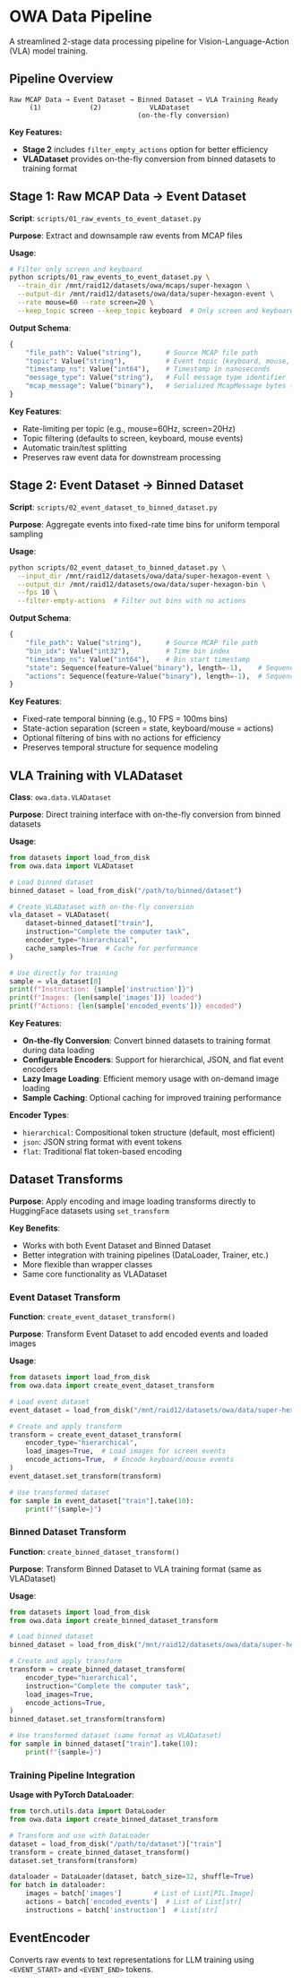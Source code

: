 # OWA Data Pipeline

A streamlined 2-stage data processing pipeline for Vision-Language-Action (VLA) model training.

## Pipeline Overview

```
Raw MCAP Data → Event Dataset → Binned Dataset → VLA Training Ready
     (1)            (2)            VLADataset
                                (on-the-fly conversion)
```

**Key Features:**
- **Stage 2** includes `filter_empty_actions` option for better efficiency
- **VLADataset** provides on-the-fly conversion from binned datasets to training format

## Stage 1: Raw MCAP Data → Event Dataset

**Script**: `scripts/01_raw_events_to_event_dataset.py`

**Purpose**: Extract and downsample raw events from MCAP files

**Usage**:
```bash
# Filter only screen and keyboard
python scripts/01_raw_events_to_event_dataset.py \
  --train_dir /mnt/raid12/datasets/owa/mcaps/super-hexagon \
  --output-dir /mnt/raid12/datasets/owa/data/super-hexagon-event \
  --rate mouse=60 --rate screen=20 \
  --keep_topic screen --keep_topic keyboard  # Only screen and keyboard
```

**Output Schema**:
```python
{
    "file_path": Value("string"),      # Source MCAP file path
    "topic": Value("string"),          # Event topic (keyboard, mouse, screen)
    "timestamp_ns": Value("int64"),    # Timestamp in nanoseconds
    "message_type": Value("string"),   # Full message type identifier
    "mcap_message": Value("binary"),   # Serialized McapMessage bytes (topic/timestamp_ns/message_type duplicated for preview)
}
```

**Key Features**:
- Rate-limiting per topic (e.g., mouse=60Hz, screen=20Hz)
- Topic filtering (defaults to screen, keyboard, mouse events)
- Automatic train/test splitting
- Preserves raw event data for downstream processing

## Stage 2: Event Dataset → Binned Dataset

**Script**: `scripts/02_event_dataset_to_binned_dataset.py`

**Purpose**: Aggregate events into fixed-rate time bins for uniform temporal sampling

**Usage**:
```bash
python scripts/02_event_dataset_to_binned_dataset.py \
  --input_dir /mnt/raid12/datasets/owa/data/super-hexagon-event \
  --output_dir /mnt/raid12/datasets/owa/data/super-hexagon-bin \
  --fps 10 \
  --filter-empty-actions  # Filter out bins with no actions
```

**Output Schema**:
```python
{
    "file_path": Value("string"),      # Source MCAP file path
    "bin_idx": Value("int32"),         # Time bin index
    "timestamp_ns": Value("int64"),    # Bin start timestamp
    "state": Sequence(feature=Value("binary"), length=-1),    # Sequence of serialized McapMessage bytes (screen events)
    "actions": Sequence(feature=Value("binary"), length=-1),  # Sequence of serialized McapMessage bytes (action events)
}
```

**Key Features**:
- Fixed-rate temporal binning (e.g., 10 FPS = 100ms bins)
- State-action separation (screen = state, keyboard/mouse = actions)
- Optional filtering of bins with no actions for efficiency
- Preserves temporal structure for sequence modeling

## VLA Training with VLADataset

**Class**: `owa.data.VLADataset`

**Purpose**: Direct training interface with on-the-fly conversion from binned datasets

**Usage**:
```python
from datasets import load_from_disk
from owa.data import VLADataset

# Load binned dataset
binned_dataset = load_from_disk("/path/to/binned/dataset")

# Create VLADataset with on-the-fly conversion
vla_dataset = VLADataset(
    dataset=binned_dataset["train"],
    instruction="Complete the computer task",
    encoder_type="hierarchical",
    cache_samples=True  # Cache for performance
)

# Use directly for training
sample = vla_dataset[0]
print(f"Instruction: {sample['instruction']}")
print(f"Images: {len(sample['images'])} loaded")
print(f"Actions: {len(sample['encoded_events'])} encoded")
```

**Key Features**:
- **On-the-fly Conversion**: Convert binned datasets to training format during data loading
- **Configurable Encoders**: Support for hierarchical, JSON, and flat event encoders
- **Lazy Image Loading**: Efficient memory usage with on-demand image loading
- **Sample Caching**: Optional caching for improved training performance

**Encoder Types**:
- `hierarchical`: Compositional token structure (default, most efficient)
- `json`: JSON string format with event tokens
- `flat`: Traditional flat token-based encoding

## Dataset Transforms

**Purpose**: Apply encoding and image loading transforms directly to HuggingFace datasets using `set_transform`

**Key Benefits**:
- Works with both Event Dataset and Binned Dataset
- Better integration with training pipelines (DataLoader, Trainer, etc.)
- More flexible than wrapper classes
- Same core functionality as VLADataset

### Event Dataset Transform

**Function**: `create_event_dataset_transform()`

**Purpose**: Transform Event Dataset to add encoded events and loaded images

**Usage**:
```python
from datasets import load_from_disk
from owa.data import create_event_dataset_transform

# Load event dataset
event_dataset = load_from_disk("/mnt/raid12/datasets/owa/data/super-hexagon-event")

# Create and apply transform
transform = create_event_dataset_transform(
    encoder_type="hierarchical",
    load_images=True,  # Load images for screen events
    encode_actions=True,  # Encode keyboard/mouse events
)
event_dataset.set_transform(transform)

# Use transformed dataset
for sample in event_dataset["train"].take(10):
    print(f"{sample=}")
```

### Binned Dataset Transform

**Function**: `create_binned_dataset_transform()`

**Purpose**: Transform Binned Dataset to VLA training format (same as VLADataset)

**Usage**:
```python
from datasets import load_from_disk
from owa.data import create_binned_dataset_transform

# Load binned dataset
binned_dataset = load_from_disk("/mnt/raid12/datasets/owa/data/super-hexagon-binned")

# Create and apply transform
transform = create_binned_dataset_transform(
    encoder_type="hierarchical",
    instruction="Complete the computer task",
    load_images=True,
    encode_actions=True,
)
binned_dataset.set_transform(transform)

# Use transformed dataset (same format as VLADataset)
for sample in binned_dataset["train"].take(10):
    print(f"{sample=}")
```

### Training Pipeline Integration

**Usage with PyTorch DataLoader**:
```python
from torch.utils.data import DataLoader
from owa.data import create_binned_dataset_transform

# Transform and use with DataLoader
dataset = load_from_disk("/path/to/dataset")["train"]
transform = create_binned_dataset_transform()
dataset.set_transform(transform)

dataloader = DataLoader(dataset, batch_size=32, shuffle=True)
for batch in dataloader:
    images = batch['images']        # List of List[PIL.Image]
    actions = batch['encoded_events']  # List of List[str]
    instructions = batch['instruction']  # List[str]
```

## EventEncoder

Converts raw events to text representations for LLM training using `<EVENT_START>` and `<EVENT_END>` tokens.

